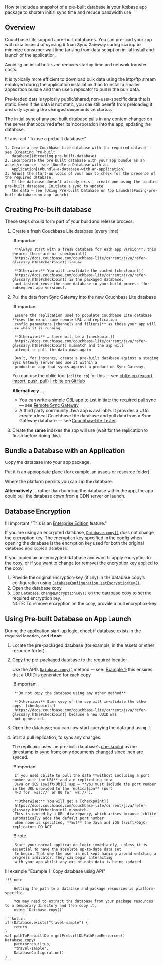 How to include a snapshot of a pre-built database in your Kotbase app package to shorten initial sync time and reduce
bandwidth use

## Overview

Couchbase Lite supports pre-built databases. You can pre-load your app with data instead of syncing it from Sync Gateway
during startup to minimize consumer wait time (arising from data setup) on initial install and launch of the
application.

Avoiding an initial bulk sync reduces startup time and network transfer costs.

It is typically more efficient to download bulk data using the http/ftp stream employed during the application
installation than to install a smaller application bundle and then use a replicator to pull in the bulk data.

Pre-loaded data is typically public/shared, non-user-specific data that is static. Even if the data is not static, you
can still benefit from preloading it and only syncing the changed documents on startup.

The initial sync of any pre-built database pulls in any content changes on the server that occurred after its
incorporation into the app, updating the database.

!!! abstract "To use a prebuilt database:"

    1. Create a new Couchbase Lite database with the required dataset — see [Creating Pre-built
       database](#creating-pre-built-database)
    2. Incorporate the pre-built database with your app bundle as an asset/resource — see [Bundle a Database with an
       Application](#bundle-a-database-with-an-application)
    3. Adjust the start-up logic of your app to check for the presence of the required database.  
       If the database doesn’t already exist, create one using the bundled pre-built database. Initiate a sync to update
       the data — see [Using Pre-built Database on App Launch](#using-pre-built-database-on-app-launch)

## Creating Pre-built database

These steps should form part of your build and release process:

1. Create a fresh Couchbase Lite database (every time)

    !!! important

        **Always start with a fresh database for each app version**; this ensures there are no [checkpoint](
        https://docs.couchbase.com/couchbase-lite/current/java/refer-glossary.html#checkpoint) issues

        **Otherwise:** You will invalidate the cached [checkpoint](
        https://docs.couchbase.com/couchbase-lite/current/java/refer-glossary.html#checkpoint) in the packaged database,
        and instead reuse the same database in your build process (for subsequent app versions).

2. Pull the data from Sync Gateway into the new Couchbase Lite database

    !!! important

        Ensure the replication used to populate Couchbase Lite database **uses the exact same remote URL and replication
        config parameters (channels and filters)** as those your app will use when it is running.
        
        **Otherwise:** … there will be a [checkpoint](
        https://docs.couchbase.com/couchbase-lite/current/java/refer-glossary.html#checkpoint) mismatch and the app will
        attempt to pull the data down again
        
        Don’t, for instance, create a pre-built database against a staging Sync Gateway server and use it within a
        production app that syncs against a production Sync Gateway.

    You can use the cblite tool (`cblite cp`) for this — see [cblite cp (export, import, push, pull)](
    https://github.com/couchbaselabs/couchbase-mobile-tools/blob/master/Documentation.md#cp-aka-export-import-push-pull)
    | [cblite on GitHub](https://github.com/couchbaselabs/couchbase-mobile-tools/blob/master/README.cblite.md)

    **Alternatively** …

    * You can write a simple CBL app to just initiate the required pull sync — see [Remote Sync Gateway](replication.md)
    * A third party community Java app is available. It provides a UI to create a local Couchbase Lite database and pull
      data from a Sync Gateway database — see [CouchbaseLite Tester](https://github.com/Infosys/CouchbaseLiteTester).

3. Create the **same** indexes the app will use (wait for the replication to finish before doing this).

## Bundle a Database with an Application

Copy the database into your app package.

Put it in an appropriate place (for example, an assets or resource folder).

Where the platform permits you can zip the database.

**Alternatively** … rather than bundling the database within the app, the app could pull the database down from a CDN
server on launch.

## Database Encryption

!!! important "This is an [Enterprise Edition](https://www.couchbase.com/products/editions) feature."

If you are using an encrypted database, [`Database.copy()`](
../api/couchbase-lite-ee/kotbase/-database/-companion/copy.html) does not change the encryption key. The encryption key
specified in the config when opening the database is the encryption key used for both the original database and copied
database.

If you copied an un-encrypted database and want to apply encryption to the copy, or if you want to change (or remove)
the encryption key applied to the copy:

1. Provide the original encryption-key (if any) in the database copy’s configuration using
   [`DatabaseConfiguration.setEncryptionKey()`](../api/couchbase-lite-ee/kotbase/set-encryption-key.html).
2. Open the database copy.
3. Use [`Database.changeEncryptionKey()`](../api/couchbase-lite-ee/kotbase/change-encryption-key.html) on the database
   copy to set the required encryption key.  
   NOTE: To remove encryption on the copy, provide a null encryption-key.

## Using Pre-built Database on App Launch

During the application start-up logic, check if database exists in the required location, and **if not**:

1. Locate the pre-packaged database (for example, in the assets or other resource folder).
2. Copy the pre-packaged database to the required location.

    Use the API’s [`Database.copy()`](../api/couchbase-lite-ee/kotbase/-database/-companion/copy.html) method — see:
    [Example 1](#example-1); this ensures that a UUID is generated for each copy.

    !!! important
    
        **Do not copy the database using any other method**
    
        **Otherwise:** Each copy of the app will invalidate the other apps' [checkpoints](
        https://docs.couchbase.com/couchbase-lite/current/java/refer-glossary.html#checkpoint) because a new UUID was
        not generated.

3. Open the database; you can now start querying the data and using it.
4. Start a pull replication, to sync any changes.

    The replicator uses the pre-built database’s [checkpoint](
    https://docs.couchbase.com/couchbase-lite/current/java/refer-glossary.html#checkpoint) as the timestamp to sync
    from; only documents changed since then are synced.

    !!! important

        If you used cblite to pull the data **without including a port number with the URL** and are replicating in a
        Java or iOS (swift/ObjC) app — **you must include the port number in the URL provided to the replication** (port
        443 for `wss://` or 80 for `ws://`).

        **Otherwise:** You will get a [checkpoint](
        https://docs.couchbase.com/couchbase-lite/current/java/refer-glossary.html#checkpoint) mismatch.  
        This is caused by a URL discrepancy, which arises because `cblite` automatically adds the default port number
        when none is specified, **but** the Java and iOS (swift/ObjC) replicators DO NOT.

    !!! note

        Start your normal application logic immediately, unless it is essential to have the absolute up-to-date data set
        to begin. That way the user is not kept hanging around watching a progress indicator. They can begin interacting
        with your app whilst any out-of-data data is being updated.

!!! example "<span id='example-1'>Example 1. Copy database using API</span>"

    !!! note

        Getting the path to a database and package resources is platform-specific.

        You may need to extract the database from your package resources to a temporary directory and then copy it,
        using `Database.copy()`.

    ```kotlin
    if (Database.exists("travel-sample") {
        return
    }
    val pathToPrebuiltDb = getPrebuiltDbPathFromResources()
    Database.copy(
        pathToPrebuiltDb,
        "travel-sample",
        DatabaseConfiguration()
    )
    ```
